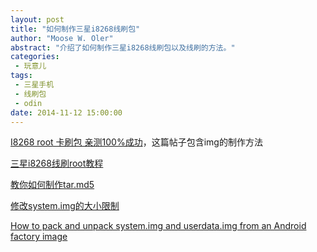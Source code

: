 ```yaml
---
layout: post
title: "如何制作三星i8268线刷包"
author: "Moose W. Oler"
abstract: "介绍了如何制作三星i8268线刷包以及线刷的方法。"
categories: 
 - 玩意儿
tags: 
 - 三星手机
 - 线刷包
 - odin
date: 2014-11-12 15:00:00
---
```


[I8268 root 卡刷包 亲测100%成功](http://bbs.dkdiy.net/thread-37692-1-1.html)，这篇帖子包含img的制作方法

[三星i8268线刷root教程](http://www.shuajibao.cc/shuaji/jiaocheng-337.html)

[教你如何制作tar.md5](http://bbs.gfan.com/android-5589502-1-1.html)

[修改system.img的大小限制](http://www.xue5.com/Mobile/Mobile/689206.html)

[How to pack and unpack system.img and userdata.img from an Android factory image](http://muzso.hu/2012/08/10/how-to-pack-and-unpack-system.img-and-userdata.img-from-an-android-factory-image)
